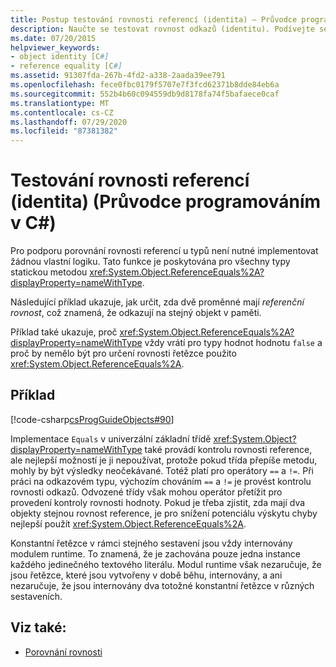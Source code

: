 ```yaml
---
title: Postup testování rovnosti referencí (identita) – Průvodce programováním v C#
description: Naučte se testovat rovnost odkazů (identitu). Podívejte se na příklad kódu a zobrazte další dostupné prostředky.
ms.date: 07/20/2015
helpviewer_keywords:
- object identity [C#]
- reference equality [C#]
ms.assetid: 91307fda-267b-4fd2-a338-2aada39ee791
ms.openlocfilehash: fece0fbc0179f5707e7f3fcd62371b8dde84eb6a
ms.sourcegitcommit: 552b4b60c094559db9d8178fa74f5bafaece0caf
ms.translationtype: MT
ms.contentlocale: cs-CZ
ms.lasthandoff: 07/29/2020
ms.locfileid: "87381382"
---
```

# <a name="how-to-test-for-reference-equality-identity-c-programming-guide"></a>Testování rovnosti referencí (identita) (Průvodce programováním v C#)
Pro podporu porovnání rovnosti referencí u typů není nutné implementovat žádnou vlastní logiku. Tato funkce je poskytována pro všechny typy statickou metodou <xref:System.Object.ReferenceEquals%2A?displayProperty=nameWithType>.  
  
 Následující příklad ukazuje, jak určit, zda dvě proměnné mají *referenční rovnost*, což znamená, že odkazují na stejný objekt v paměti.  
  
 Příklad také ukazuje, proč <xref:System.Object.ReferenceEquals%2A?displayProperty=nameWithType> vždy vrátí pro typy hodnot hodnotu `false` a proč by nemělo být pro určení rovnosti řetězce použito <xref:System.Object.ReferenceEquals%2A>.  
  
## <a name="example"></a>Příklad  
 [!code-csharp[csProgGuideObjects#90](~/samples/snippets/csharp/VS_Snippets_VBCSharp/csProgGuideObjects/CS/Objects.cs#90)]  
  
 Implementace `Equals` v univerzální základní třídě <xref:System.Object?displayProperty=nameWithType> také provádí kontrolu rovnosti reference, ale nejlepší možností je ji nepoužívat, protože pokud třída přepíše metodu, mohly by být výsledky neočekávané. Totéž platí pro operátory `==` a `!=`. Při práci na odkazovém typu, výchozím chováním `==` a `!=` je provést kontrolu rovnosti odkazů. Odvozené třídy však mohou operátor přetížit pro provedení kontroly rovnosti hodnoty. Pokud je třeba zjistit, zda mají dva objekty stejnou rovnost reference, je pro snížení potenciálu výskytu chyby nejlepší použít <xref:System.Object.ReferenceEquals%2A>.  
  
 Konstantní řetězce v rámci stejného sestavení jsou vždy internovány modulem runtime. To znamená, že je zachována pouze jedna instance každého jedinečného textového literálu. Modul runtime však nezaručuje, že jsou řetězce, které jsou vytvořeny v době běhu, internovány, a ani nezaručuje, že jsou internovány dva totožné konstantní řetězce v různých sestaveních.  
  
## <a name="see-also"></a>Viz také:

- [Porovnání rovnosti](./equality-comparisons.md)
